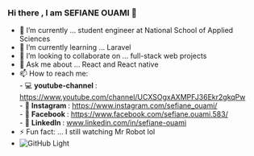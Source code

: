 ### Hi there , I am SEFIANE OUAMI 👋

- 🔭 I’m currently  ... student engineer at National School of Applied Sciences
- 🌱 I’m currently learning ... Laravel
- 👯 I’m looking to collaborate on ... full-stack web projects
- 💬 Ask me about ... React and React native
- 📫 How to reach me: <br />
                 - 💻 <strong> youtube-channel </strong>: https://www.youtube.com/channel/UCXSOgxAXMPFJ36Ekr2gkqPw <br />
                 - 📸 <strong> Instagram  </strong>: https://www.instagram.com/sefiane_ouami/ <br />
                 - 📱 <strong> Facebook  </strong>: https://www.facebook.com/sefiane.ouami.583/ <br />
                 - 📝 <strong> LinkedIn  </strong>: www.linkedin.com/in/sefiane-ouami <br />
- ⚡ Fun fact: ... I still watching Mr Robot lol
- ![GitHub Light](https://github.com/github-light.png#gh-dark-mode-only)

